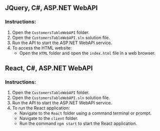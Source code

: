 ## JQuery, C#, ASP.NET WebAPI

### Instructions:
1. Open the `CustomersTableWebAPI` folder.
2. Open the `CustomersTableWebAPI.sln` solution file.
3. Run the API to start the ASP.NET WebAPI service.
4. To access the HTML website:
   - Open the `HTML` folder and open the `index.html` file in a web browser.

## React, C#, ASP.NET WebAPI

### Instructions:
1. Open the `CustomersTableWebAPI` folder.
2. Open the `CustomersTableWebAPI.sln` solution file.
3. Run the API to start the ASP.NET WebAPI service.
4. To run the React application:
   - Navigate to the `React` folder using a command terminal or prompt.
   - Navigate to the `client` folder.
   - Run the command `npm start` to start the React application.
